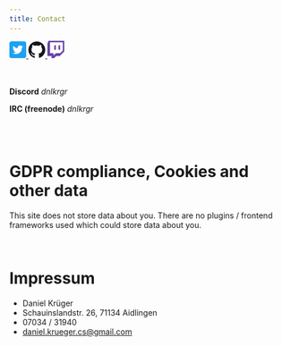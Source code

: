 ```yaml
---
title: Contact
---
```


<div id="social-apps">
<a href="https://www.twitter.com/dnlkrgr">
    <img src="images/twitter.png" style="width: 30px" />
</a>

<a href="https://www.github.com/dnlkrgr">
    <img src="images/github.png" style="width: 30px" />
</a>

<a href="https://www.twitch.tv/dnlkrgr">
    <img src="images/twitch.png" style="width: 30px" />
</a>
</div>

<br>
<br>


**Discord** *dnlkrgr*

**IRC (freenode)** *dnlkrgr*

<br>
<br>

# GDPR compliance, Cookies and other data

This site does not store data about you.
There are no plugins / frontend frameworks used which could store data about you.

<br>

# Impressum

* Daniel Krüger
* Schauinslandstr. 26, 71134 Aidlingen
* 07034 / 31940
* daniel.krueger.cs@gmail.com